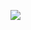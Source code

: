 ![](http://www.plantuml.com/plantuml/proxy?cache=no&src=https://raw.githubusercontent.com/oleksandrblazhko/ai-212-gurbin/laboratory-work-7/2-SoftwareDesign/2.7-PlantUML/UML-ConceptClasses.puml)
